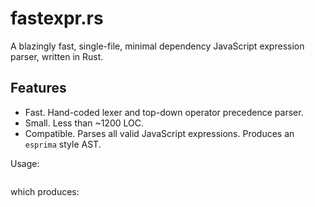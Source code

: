 # fastexpr.rs

A blazingly fast, single-file, minimal dependency JavaScript expression parser, written in Rust.

## Features

- Fast. Hand-coded lexer and top-down operator precedence parser.
- Small. Less than ~1200 LOC.
- Compatible. Parses all valid JavaScript expressions. Produces an `esprima` style AST.

Usage:

```rust

```

which produces:

```rust

```
